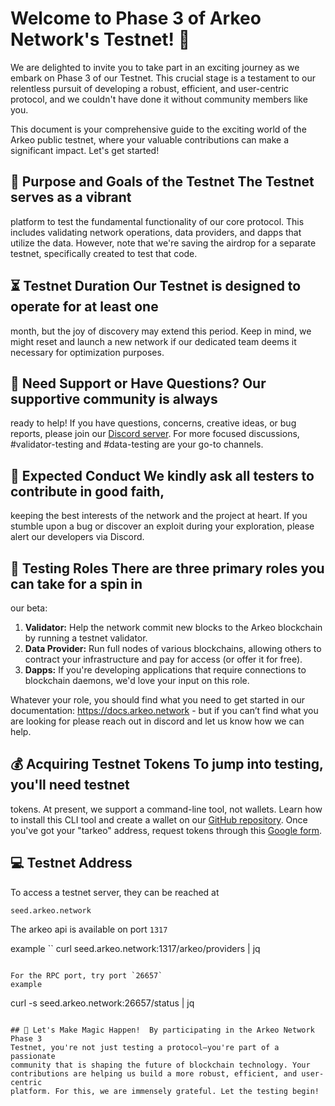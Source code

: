 # Welcome to Phase 3 of Arkeo Network's Testnet! 🚀

We are delighted to invite you to take part in an exciting journey as we
embark on Phase 3 of our Testnet. This crucial stage is a testament to our
relentless pursuit of developing a robust, efficient, and user-centric
protocol, and we couldn't have done it without community members like you. 

This document is your comprehensive guide to the exciting world of the Arkeo
public testnet, where your valuable contributions can make a significant
impact. Let's get started!

## 🎯 Purpose and Goals of the Testnet The Testnet serves as a vibrant
platform to test the fundamental functionality of our core protocol. This
includes validating network operations, data providers, and dapps that utilize
the data. However, note that we're saving the airdrop for a separate testnet,
specifically created to test that code. 

## ⏳ Testnet Duration Our Testnet is designed to operate for at least one
month, but the joy of discovery may extend this period. Keep in mind, we might
reset and launch a new network if our dedicated team deems it necessary for
optimization purposes.

## 🤔 Need Support or Have Questions?  Our supportive community is always
ready to help! If you have questions, concerns, creative ideas, or bug
reports, please join our [Discord server](https://discord.gg/wBcdVM53). For
more focused discussions, #validator-testing and #data-testing are your go-to
channels.

## 🤝 Expected Conduct We kindly ask all testers to contribute in good faith,
keeping the best interests of the network and the project at heart. If you
stumble upon a bug or discover an exploit during your exploration, please
alert our developers via Discord. 

## 🎩 Testing Roles There are three primary roles you can take for a spin in
our beta:

1. **Validator:** Help the network commit new blocks to the Arkeo blockchain
   by running a testnet validator.
2. **Data Provider:** Run full nodes of various blockchains, allowing others
   to contract your infrastructure and pay for access (or offer it for free).
3. **Dapps:** If you're developing applications that require connections to
   blockchain daemons, we'd love your input on this role.

Whatever your role, you should find what you need to get started in our
documentation: https://docs.arkeo.network - but if you can’t find what you are
looking for please reach out in discord and let us know how we can help.

## 💰 Acquiring Testnet Tokens To jump into testing, you'll need testnet
tokens. At present, we support a command-line tool, not wallets. Learn how to
install this CLI tool and create a wallet on our [GitHub
repository](https://github.com/arkeonetwork/arkeo#arkeo-binary). Once you've
got your "tarkeo" address, request tokens through this [Google
form](https://forms.gle/aM6sc73qtxenRxf37).

## 💻 Testnet Address
To access a testnet server, they can be reached at
```
seed.arkeo.network
```

The arkeo api is available on port `1317`

example
``
curl seed.arkeo.network:1317/arkeo/providers | jq
```

For the RPC port, try port `26657`
example
```
curl -s seed.arkeo.network:26657/status | jq
```

## 🎉 Let's Make Magic Happen!  By participating in the Arkeo Network Phase 3
Testnet, you're not just testing a protocol—you're part of a passionate
community that is shaping the future of blockchain technology. Your
contributions are helping us build a more robust, efficient, and user-centric
platform. For this, we are immensely grateful. Let the testing begin!

